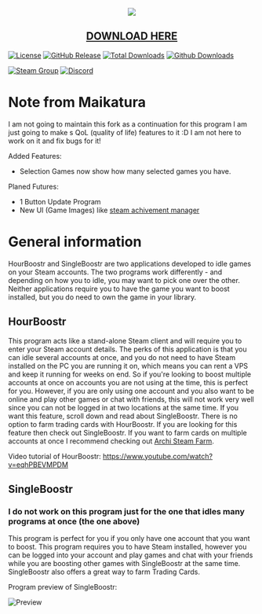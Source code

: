 <p align="center">
  <img src="http://i.imgur.com/MJN4zty.png"/>
  <h2 align="center"><a href="https://github.com/Ezzpify/HourBoostr/releases">DOWNLOAD HERE</a></h2>
</p>

[![License](https://img.shields.io/github/license/Maikatura/HourBoostr.svg?label=License&maxAge=86400)](./LICENSE)
[![GitHub Release](https://img.shields.io/github/release/Maikatura/HourBoostr.svg?label=Latest&maxAge=60)](https://github.com/Ezzpify/Maikatura/releases/latest)
[![Total Downloads](https://img.shields.io/badge/Total%20Downloads-84k-brightgreen.svg)](https://github.com/Maikatura/HourBoostr/releases/latest)
[![Github Downloads](https://img.shields.io/github/downloads/Maikatura/HourBoostr/latest/total.svg?label=Downloads%20for%20latest&maxAge=60)](https://github.com/Maikatura/HourBoostr/releases/latest)

[![Steam Group](https://img.shields.io/badge/Steam-group-yellowgreen.svg)](https://steamcommunity.com/groups/hourboostr)
[![Discord](https://img.shields.io/badge/Discord-join-yellowgreen.svg)](https://discord.gg/g4M9fTs)

# Note from Maikatura
I am not going to maintain this fork as a continuation for this program I am just going to make s QoL (quality of life) features to it :D I am not here to work on it and fix bugs for it!

Added Features:
- Selection Games now show how many selected games you have.

Planed Futures:
- 1 Button Update Program
- New UI (Game Images) like [steam achivement manager](https://github.com/gibbed/SteamAchievementManager)

# General information

HourBoostr and SingleBoostr are two applications developed to idle games on your Steam accounts. The two programs work differently - and depending on how you to idle, you may want to pick one over the other. Neither applications require you to have the game you want to boost installed, but you do need to own the game in your library.

## HourBoostr

This program acts like a stand-alone Steam client and will require you to enter your Steam account details. The perks of this application is that you can idle several accounts at once, and you do not need to have Steam installed on the PC you are running it on, which means you can rent a VPS and keep it running for weeks on end. So if you're looking to boost multiple accounts at once on accounts you are not using at the time, this is perfect for you. However, if you are only using one account and you also want to be online and play other games or chat with friends, this will not work very well since you can not be logged in at two locations at the same time. If you want this feature, scroll down and read about SingleBoostr. There is no option to farm trading cards with HourBoostr. If you are looking for this feature then check out SingleBoostr. If you want to farm cards on multiple accounts at once I recommend checking out [Archi Steam Farm](https://github.com/JustArchi/ArchiSteamFarm).

Video tutorial of HourBoostr: https://www.youtube.com/watch?v=eqhPBEVMPDM

## SingleBoostr
 
### I do not work on this program just for the one that idles many programs at once (the one above)

This program is perfect for you if you only have one account that you want to boost. This program requires you to have Steam installed, however you can be logged into your account and play games and chat with your friends while you are boosting other games with SingleBoostr at the same time. SingleBoostr also offers a great way to farm Trading Cards.

Program preview of SingleBoostr: 

![Preview](http://i.imgur.com/nHiLGia.png)
